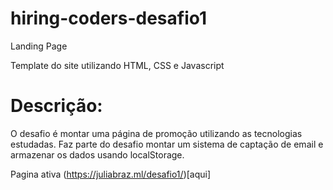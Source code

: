 # hiring-coders-desafio1
Landing Page

Template do site utilizando HTML, CSS e Javascript

# Descrição:

O desafio é montar uma página de promoção utilizando as tecnologias estudadas.
Faz parte do desafio montar um sistema de captação de email e armazenar os dados usando localStorage.

Pagina ativa (https://juliabraz.ml/desafio1/)[aqui]

